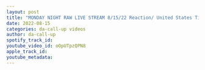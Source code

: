 ```yaml
---
layout: post
title: "MONDAY NIGHT RAW LIVE STREAM 8/15/22 Reaction/ United States Title Bobby Lashley vs AJ Styles"
date: 2022-08-15
categories: da-call-up videos
author: da-call-up
spotify_track_id: 
youtube_video_id: oOpUTpzQPN8
apple_track_id: 
youtube_metadata: 
---
```

